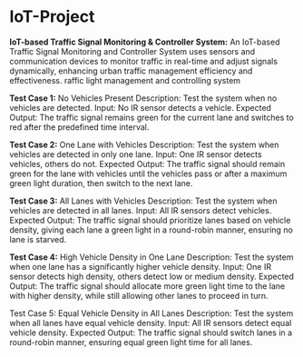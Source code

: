 # IoT-Project
**IoT-based Traffic Signal Monitoring & Controller System:**
An IoT-based Traffic Signal Monitoring and Controller System uses sensors and communication devices to monitor traffic in real-time and adjust signals dynamically, enhancing urban traffic management efficiency and effectiveness.
raffic light management and controlling system

**Test Case 1:** No Vehicles Present
Description: Test the system when no vehicles are detected.
Input: No IR sensor detects a vehicle.
Expected Output: The traffic signal remains green for the current lane and switches to red after the predefined time interval.


**Test Case 2:** One Lane with Vehicles
Description: Test the system when vehicles are detected in only one lane.
Input: One IR sensor detects vehicles, others do not.
Expected Output: The traffic signal should remain green for the lane with vehicles until the vehicles pass or after a maximum green light duration, then switch to the next lane.


**Test Case 3:** All Lanes with Vehicles
Description: Test the system when vehicles are detected in all lanes.
Input: All IR sensors detect vehicles.
Expected Output: The traffic signal should prioritize lanes based on vehicle density, giving each lane a green light in a round-robin manner, ensuring no lane is starved.


**Test Case 4:** High Vehicle Density in One Lane
Description: Test the system when one lane has a significantly higher vehicle density.
Input: One IR sensor detects high density, others detect low or medium density.
Expected Output: The traffic signal should allocate more green light time to the lane with higher density, while still allowing other lanes to proceed in turn.


Test Case 5: Equal Vehicle Density in All Lanes
Description: Test the system when all lanes have equal vehicle density.
Input: All IR sensors detect equal vehicle density.
Expected Output: The traffic signal should switch lanes in a round-robin manner, ensuring equal green light time for all lanes.
